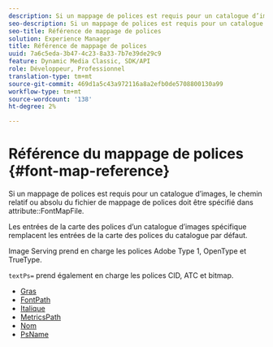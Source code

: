 ```yaml
---
description: Si un mappage de polices est requis pour un catalogue d’images, le chemin relatif ou absolu du fichier de mappage de polices doit être spécifié dans l’attribut FontMapFile.
seo-description: Si un mappage de polices est requis pour un catalogue d’images, le chemin relatif ou absolu du fichier de mappage de polices doit être spécifié dans l’attribut FontMapFile.
seo-title: Référence de mappage de polices
solution: Experience Manager
title: Référence de mappage de polices
uuid: 7a6c5eda-3b47-4c23-8a33-7b7e39de29c9
feature: Dynamic Media Classic, SDK/API
role: Développeur, Professionnel
translation-type: tm+mt
source-git-commit: 469d1a5c43a972116a8a2efb0de5708800130a99
workflow-type: tm+mt
source-wordcount: '138'
ht-degree: 2%

---
```



# Référence du mappage de polices {#font-map-reference}

Si un mappage de polices est requis pour un catalogue d’images, le chemin relatif ou absolu du fichier de mappage de polices doit être spécifié dans attribute::FontMapFile.

Les entrées de la carte des polices d’un catalogue d’images spécifique remplacent les entrées de la carte des polices du catalogue par défaut.

Image Serving prend en charge les polices Adobe Type 1, OpenType et TrueType.

`textPs=` prend également en charge les polices CID, ATC et bitmap.

* [Gras](r-bold-font.md)
* [FontPath](r-fontpath-font.md)
* [Italique](r-italic-font.md)
* [MetricsPath](r-metricspath-font.md)
* [Nom](r-name-font.md)
* [PsName](r-psname-font.md)
